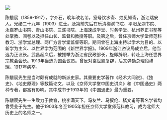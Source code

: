 ![](https://s2.loli.net/2022/08/31/l9cDpwTajfe4tr7.png)

陈黻宸（1859-1917），字介石，晚年改名芾，室号饮水斋、烛见知斋，浙江瑞安人。光绪二十九年（1903）进士。及第前先后在乐清梅溪书院、平阳龙湖书院、永嘉罗山书院、青山书院、三溪书院、上海速成学堂、时务学堂、杭州养正书塾等处掌教、阅卷以及担任山长、监督和教授等职。及第之后，曾任京师大学堂师范科教习、浙学堂总理、两广方言学堂监督等职。期间曾在上海主持以学术为目的、以新学为主义、以世界学为范围的《新世界学报》。1909年浙江咨议局成立后，他当选为正议长。武昌起义后，被推举为浙江省民政部长，旋即辞职，转赴上海任世界宗教会会长。1913年当选为国会议员。曾反对袁世凯复辟，后又弹劾总理段祺瑞。1917年病卒。

陈黻宸先生是当时颇有成就的新派史家。其重要史学著作《经术大同说》、《独史》、《地史原理》等数篇论文，以及《京师大学堂中国史讲义》和《中国通史》两种专著，都富有影响。其中成书于1913年的《中国通史》最为重要。

陈黻宸先生一生致力于教育，桃李满天下。冯友兰、马叙伦、嵇文甫等著名学者均曾受业于先生。他于1903年冬至1905年担任京师大学堂师范科教习，成为北师大历史上的名师之一。
